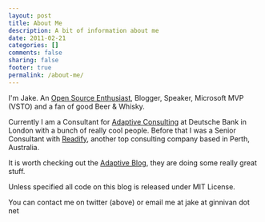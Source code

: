 ```yaml
---
layout: post
title: About Me
description: A bit of information about me
date: 2011-02-21
categories: []
comments: false
sharing: false
footer: true
permalink: /about-me/
---
```


I'm Jake. An [Open Source Enthusiast](/open-source-work), Blogger, Speaker, Microsoft MVP (VSTO) and a fan of good Beer & Whisky.

Currently I am a Consultant for [Adaptive Consulting](http://weareadaptive.com) at Deutsche Bank in London with a bunch of really cool people. Before that I was a Senior Consultant with [Readify](http://readify.net/), another top consulting company based in Perth, Australia.

It is worth checking out the [Adaptive Blog](http://blog.weareadaptive.com/), they are doing some really great stuff.
  
Unless specified all code on this blog is released under MIT License.

You can contact me on twitter (above) or email me at jake at ginnivan dot net
